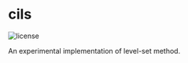 # cils
![license](https://img.shields.io/github/license/enzoleo/cils.svg)

An experimental implementation of level-set method.
